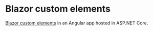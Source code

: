 # Blazor custom elements

[Blazor custom elements](https://aka.ms/blazor-custom-elements) in an Angular app hosted in ASP.NET Core.

